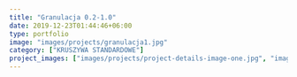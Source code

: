 ```yaml
---
title: "Granulacja 0.2-1.0"
date: 2019-12-23T01:44:46+06:00
type: portfolio
image: "images/projects/granulacja1.jpg"
category: ["KRUSZYWA STANDARDOWE"]
project_images: ["images/projects/project-details-image-one.jpg", "images/projects/project-details-image-two.jpg"]
---
```

